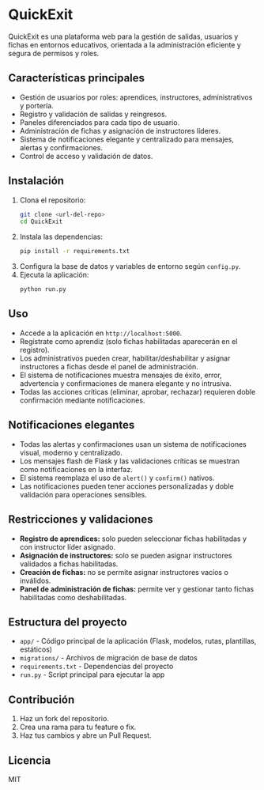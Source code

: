 # QuickExit

QuickExit es una plataforma web para la gestión de salidas, usuarios y fichas en entornos educativos, orientada a la administración eficiente y segura de permisos y roles.

## Características principales

- Gestión de usuarios por roles: aprendices, instructores, administrativos y portería.
- Registro y validación de salidas y reingresos.
- Paneles diferenciados para cada tipo de usuario.
- Administración de fichas y asignación de instructores líderes.
- Sistema de notificaciones elegante y centralizado para mensajes, alertas y confirmaciones.
- Control de acceso y validación de datos.

## Instalación

1. Clona el repositorio:
   ```bash
   git clone <url-del-repo>
   cd QuickExit
   ```
2. Instala las dependencias:
   ```bash
   pip install -r requirements.txt
   ```
3. Configura la base de datos y variables de entorno según `config.py`.
4. Ejecuta la aplicación:
   ```bash
   python run.py
   ```

## Uso

- Accede a la aplicación en `http://localhost:5000`.
- Regístrate como aprendiz (solo fichas habilitadas aparecerán en el registro).
- Los administrativos pueden crear, habilitar/deshabilitar y asignar instructores a fichas desde el panel de administración.
- El sistema de notificaciones muestra mensajes de éxito, error, advertencia y confirmaciones de manera elegante y no intrusiva.
- Todas las acciones críticas (eliminar, aprobar, rechazar) requieren doble confirmación mediante notificaciones.

## Notificaciones elegantes

- Todas las alertas y confirmaciones usan un sistema de notificaciones visual, moderno y centralizado.
- Los mensajes flash de Flask y las validaciones críticas se muestran como notificaciones en la interfaz.
- El sistema reemplaza el uso de `alert()` y `confirm()` nativos.
- Las notificaciones pueden tener acciones personalizadas y doble validación para operaciones sensibles.

## Restricciones y validaciones

- **Registro de aprendices:** solo pueden seleccionar fichas habilitadas y con instructor líder asignado.
- **Asignación de instructores:** solo se pueden asignar instructores validados a fichas habilitadas.
- **Creación de fichas:** no se permite asignar instructores vacíos o inválidos.
- **Panel de administración de fichas:** permite ver y gestionar tanto fichas habilitadas como deshabilitadas.

## Estructura del proyecto

- `app/` - Código principal de la aplicación (Flask, modelos, rutas, plantillas, estáticos)
- `migrations/` - Archivos de migración de base de datos
- `requirements.txt` - Dependencias del proyecto
- `run.py` - Script principal para ejecutar la app

## Contribución

1. Haz un fork del repositorio.
2. Crea una rama para tu feature o fix.
3. Haz tus cambios y abre un Pull Request.

## Licencia

MIT
